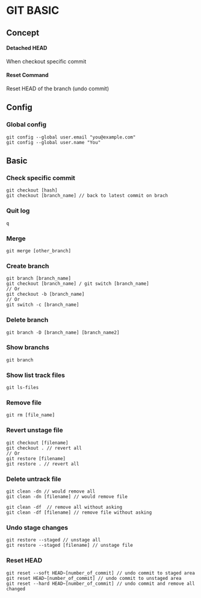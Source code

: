 # GIT BASIC


## Concept

#### Detached HEAD

When checkout specific commit

#### Reset Command

Reset HEAD of the branch (undo commit)

## Config

### Global config

```
git config --global user.email "you@example.com"
git config --global user.name "You"
```

## Basic

### Check specific commit

```
git checkout [hash]
git checkout [branch_name] // back to latest commit on brach
```

### Quit log

```
q
```

### Merge

```
git merge [other_branch]
```

### Create branch

```
git branch [branch_name]
git checkout [branch_name] / git switch [branch_name]
// Or
git checkout -b [branch_name]
// Or
git switch -c [branch_name]

```

### Delete branch

```
git branch -D [branch_name] [branch_name2]
```


### Show branchs

```
git branch
```


### Show list track files

```
git ls-files
```

### Remove file

```
git rm [file_name]
```


### Revert unstage file

```
git checkout [filename]
git checkout . // revert all
// Or
git restore [filename]
git restore . // revert all
```

### Delete untrack file

```
git clean -dn // would remove all
git clean -dn [filename] // would remove file

git clean -df  // remove all without asking
git clean -df [filename] // remove file without asking
```

### Undo stage changes

```
git restore --staged // unstage all
git restore --staged [filename] // unstage file
```

### Reset HEAD

```
git reset --soft HEAD~[number_of_commit] // undo commit to staged area
git reset HEAD~[number_of_commit] // undo commit to unstaged area
git reset --hard HEAD~[number_of_commit] // undo commit and remove all changed
```